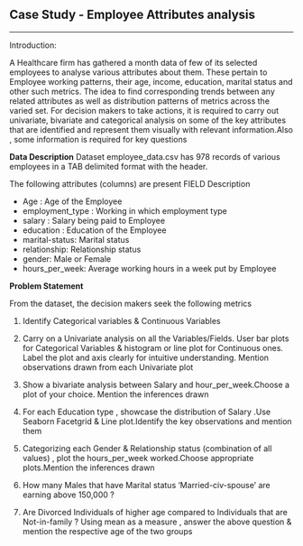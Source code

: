 ## Case Study -  Employee Attributes analysis
---

Introduction: 

A Healthcare firm has gathered a month data of few of its selected employees to analyse various attributes about them. These pertain to Employee working patterns, their age, income, education, marital status and other such metrics. The idea to find corresponding trends between any related attributes as well as distribution patterns of metrics across the varied set.
For decision makers to take actions, it is required to carry out univariate, bivariate and categorical analysis on some of the key attributes that are identified and represent them visually with relevant information.Also , some information is required for key questions

**Data Description**
Dataset employee_data.csv has 978 records of various employees in a TAB delimited format with the header. 

The following attributes (columns) are present
FIELD	Description
* Age	: Age of the Employee
* employment_type :	Working in which employment type
* salary :	Salary being paid to Employee
* education :	Education of the Employee
* marital-status:	Marital status
* relationship:	Relationship status
* gender:	Male or Female
* hours_per_week:	Average working hours in a week put by Employee
 
**Problem Statement**

From the dataset, the decision makers seek the following metrics 

1.	Identify Categorical variables & Continuous Variables

2.	Carry on a Univariate analysis on all the Variables/Fields. User bar plots for Categorical Variables & histogram or line plot for Continuous ones. Label the plot and axis clearly for intuitive understanding. Mention observations drawn from each Univariate plot

3.	Show a bivariate analysis between Salary and hour_per_week.Choose a plot of your choice. Mention the inferences drawn  

4.	For each Education type , showcase the distribution of Salary .Use Seaborn Facetgrid & Line plot.Identify the key observations and mention them

5.	Categorizing each Gender & Relationship status (combination of all values) , plot the hours_per_week worked.Choose appropriate plots.Mention the inferences drawn  

6.	How many Males that have Marital status ‘Married-civ-spouse’ are earning above 150,000 ? 

7.	Are Divorced Individuals of higher age compared to Individuals that are Not-in-family ? Using mean as a measure , answer the above question & mention the respective age of the two groups
